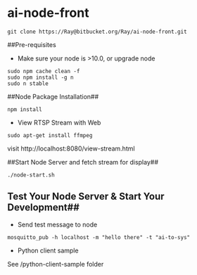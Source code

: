 # ai-node-front

```
git clone https://Ray@bitbucket.org/Ray/ai-node-front.git
```

##Pre-requisites

- Make sure your node is >10.0, or upgrade node

```
sudo npm cache clean -f
sudo npm install -g n
sudo n stable
```

##Node Package Installation##

```
npm install
```

- View RTSP Stream with Web

```
sudo apt-get install ffmpeg
```

visit http://localhost:8080/view-stream.html

##Start Node Server and fetch stream for display##

```
./node-start.sh
```


## Test Your Node Server & Start Your Development##

- Send test message to node

```
mosquitto_pub -h localhost -m "hello there" -t "ai-to-sys"
```

- Python client sample

See /python-client-sample folder




